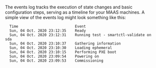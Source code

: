 <!-- deb-2-7-cli
 deb-2-7-cli -->

<!-- deb-2-7-ui
 deb-2-7-ui -->

<!-- deb-2-8-cli
 deb-2-8-cli -->

<!-- deb-2-8-ui
 deb-2-8-ui -->

<!-- deb-2-9-cli
 deb-2-9-cli -->

<!-- deb-2-9-ui
 deb-2-9-ui -->

<!-- snap-2-7-cli
 snap-2-7-cli -->

<!-- snap-2-7-ui
 snap-2-7-ui -->

<!-- snap-2-8-cli
 snap-2-8-cli -->

<!-- snap-2-8-ui
 snap-2-8-ui -->

<!-- snap-2-9-cli
 snap-2-9-cli -->

<!-- snap-2-9-ui
 snap-2-9-ui -->

The events log tracks the execution of state changes and basic configuration steps, serving as a timeline for your MAAS machines.  A simple view of the events log might look something like this:

```
  Time 	                        Event
  Sun, 04 Oct. 2020 23:12:35 	Ready
  Sun, 04 Oct. 2020 23:12:31 	Running test - smartctl-validate on sda
  Sun, 04 Oct. 2020 23:10:37 	Gathering information
  Sun, 04 Oct. 2020 23:10:30 	Loading ephemeral
  Sun, 04 Oct. 2020 23:10:15 	Performing PXE boot
  Sun, 04 Oct. 2020 23:09:54 	Powering on
  Sun, 04 Oct. 2020 23:09:53 	Commissioning
```

<!-- snap-2-7-ui snap-2-8-ui snap-2-9-ui deb-2-7-ui deb-2-8-ui deb-2-9-ui
To view the Events log (for a particular machine), select a machine from the machine list and choose the "Events" tab at the top of the screen:

<a href="https://discourse.maas.io/uploads/default/original/1X/45ad4b968f85ef38e875e6df03d9f832fc7d4743.png" target = "_blank"><img  src="https://discourse.maas.io/uploads/default/original/1X/45ad4b968f85ef38e875e6df03d9f832fc7d4743.png"></a>

You can also see a more detailed view by selecting "View full history" in near the upper right of the log output.
snap-2-7-ui snap-2-8-ui snap-2-9-ui deb-2-7-ui deb-2-8-ui deb-2-9-ui -->

<!-- snap-2-7-cli snap-2-8-cli snap-2-9-cli deb-2-7-cli deb-2-8-cli deb-2-9-cli
To view the raw Events log, enter the following command:

```
maas $PROFILE events query
```

You can tabulate the results, sorted by machine, with the following command:

```
maas admin events query | jq -r '(["HOSTNAME","TIMESTAMP","TYPE","DESCRIPTION"] | (., map(length*"-"))),
(.events[] | [.hostname, .created, .type, .description // "-"]) | @tsv' | column -t -s $'\t'
snap-2-7-cli snap-2-8-cli snap-2-9-cli deb-2-7-cli deb-2-8-cli deb-2-9-cli -->
